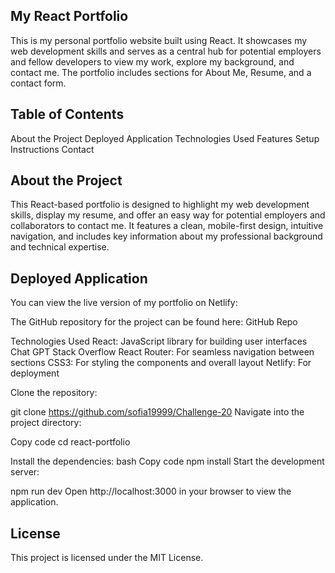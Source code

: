 ## My React Portfolio
This is my personal portfolio website built using React. It showcases my web development skills and serves as a central hub for potential employers and fellow developers to view my work, explore my background, and contact me. The portfolio includes sections for About Me, Resume, and a contact form.

## Table of Contents
About the Project
Deployed Application
Technologies Used
Features
Setup Instructions
Contact


## About the Project
This React-based portfolio is designed to highlight my web development skills, display my resume, and offer an easy way for potential employers and collaborators to contact me. It features a clean, mobile-first design, intuitive navigation, and includes key information about my professional background and technical expertise.

## Deployed Application
You can view the live version of my portfolio on Netlify: 

The GitHub repository for the project can be found here:
GitHub Repo

Technologies Used
React: JavaScript library for building user interfaces
Chat GPT
Stack Overflow 
React Router: For seamless navigation between sections
CSS3: For styling the components and overall layout
Netlify: For deployment




Clone the repository:

git clone https://github.com/sofia19999/Challenge-20
Navigate into the project directory:

Copy code
cd react-portfolio

Install the dependencies:
bash
Copy code
npm install
Start the development server:

npm run dev
Open http://localhost:3000 in your browser to view the application.



## License

This project is licensed under the MIT License.